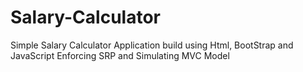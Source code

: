 # Salary-Calculator
Simple Salary Calculator Application build using Html, BootStrap and JavaScript
Enforcing SRP and Simulating MVC Model
